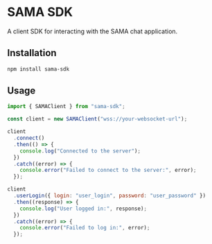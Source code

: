 # SAMA SDK

A client SDK for interacting with the SAMA chat application.

## Installation

```sh
npm install sama-sdk
```

## Usage

```js
import { SAMAClient } from "sama-sdk";

const client = new SAMAClient("wss://your-websocket-url");

client
  .connect()
  .then(() => {
    console.log("Connected to the server");
  })
  .catch((error) => {
    console.error("Failed to connect to the server:", error);
  });

client
  .userLogin({ login: "user_login", password: "user_password" })
  .then((response) => {
    console.log("User logged in:", response);
  })
  .catch((error) => {
    console.error("Failed to log in:", error);
  });
```
